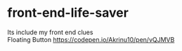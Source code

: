 # front-end-life-saver
Its include my front end clues <br/>
Floating Button
https://codepen.io/Akrinu10/pen/vQJMVB
